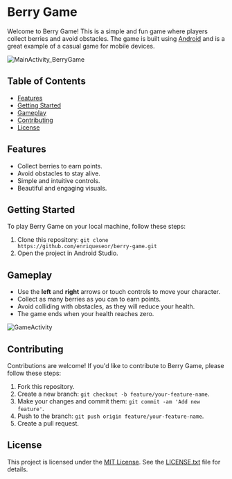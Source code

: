 # Berry Game

Welcome to Berry Game! This is a simple and fun game where players collect berries and avoid obstacles. The game is built using [Android](https://www.android.com/) and is a great example of a casual game for mobile devices.

![MainActivity_BerryGame](https://github.com/enriqueseor/berry-game/assets/101838134/905fd757-0e5e-49ad-b1a9-b8ebfabb3fe9)

## Table of Contents

- [Features](#features)
- [Getting Started](#getting-started)
- [Gameplay](#gameplay)
- [Contributing](#contributing)
- [License](#license)

## Features

- Collect berries to earn points.
- Avoid obstacles to stay alive.
- Simple and intuitive controls.
- Beautiful and engaging visuals.

## Getting Started

To play Berry Game on your local machine, follow these steps:

1. Clone this repository: `git clone https://github.com/enriqueseor/berry-game.git`
2. Open the project in Android Studio.

## Gameplay

- Use the **left** and **right** arrows or touch controls to move your character.
- Collect as many berries as you can to earn points.
- Avoid colliding with obstacles, as they will reduce your health.
- The game ends when your health reaches zero.

![GameActivity](https://github.com/enriqueseor/berry-game/assets/101838134/745d1ac0-a8f1-46fc-b227-ca18e61d7eae)

## Contributing

Contributions are welcome! If you'd like to contribute to Berry Game, please follow these steps:

1. Fork this repository.
2. Create a new branch: `git checkout -b feature/your-feature-name`.
3. Make your changes and commit them: `git commit -am 'Add new feature'`.
4. Push to the branch: `git push origin feature/your-feature-name`.
5. Create a pull request.

## License

This project is licensed under the [MIT License](LICENSE.txt). See the [LICENSE.txt](LICENSE.txt) file for details.
